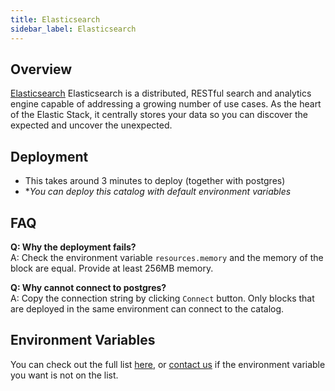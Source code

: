 ```yaml
---
title: Elasticsearch
sidebar_label: Elasticsearch
---
```


## Overview

[Elasticsearch](https://www.elastic.co/elasticsearch/) Elasticsearch is a distributed, RESTful search and analytics engine capable of addressing a growing number of use cases. As the heart of the Elastic Stack, it centrally stores your data so you can discover the expected and uncover the unexpected.

## Deployment

- This takes around 3 minutes to deploy (together with postgres)
- **You can deploy this catalog with default environment variables*

## FAQ

**Q: Why the deployment fails?**  
A: Check the environment variable `resources.memory` and the memory of the block are equal. Provide at least 256MB memory.

**Q: Why cannot connect to postgres?**  
A: Copy the connection string by clicking `Connect` button. Only blocks that are deployed in the same environment can connect to the catalog.

## Environment Variables

You can check out the full list [here](https://github.com/kintohub/kinto-catalog/tree/master/elasticsearch), or [contact us](https://discord.gg/QVgqWuw) if the environment variable you want is not on the list.
